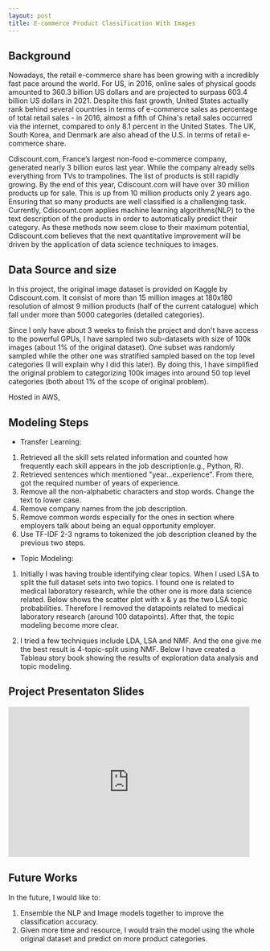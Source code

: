 ```yaml
---
layout: post
title: E-commerce Product Classification With Images
---
```

## Background
Nowadays, the retail e-commerce share has been growing with a incredibly fast pace around the world.
For US, in 2016, online sales of physical goods amounted to 360.3 billion US dollars and are projected to surpass 603.4 billion
US dollars in 2021. Despite this fast growth, United States actually rank behind several countries in terms of e-commerce sales as
percentage of total retail sales - in 2016, almost a fifth of China's retail
sales occurred via the internet, compared to only 8.1 percent in the United
States. The UK, South Korea, and Denmark are also ahead of the U.S. in terms of
retail e-commerce share.

Cdiscount.com, France’s largest non-food e-commerce company,
 generated nearly 3 billion euros last year. While the company already sells everything
from TVs to trampolines. The list of products is still rapidly growing. By the
end of this year, Cdiscount.com will have over 30 million products up for sale.
This is up from 10 million products only 2 years ago. Ensuring that so many
products are well classified is a challenging task. Currently, Cdiscount.com
applies machine learning algorithms(NLP) to the text description of the products in
order to automatically predict their category. As these methods now seem close
to their maximum potential, Cdiscount.com believes that the next quantitative
improvement will be driven by the application of data science techniques to
images.

## Data Source and size

In this project, the original image dataset is provided on Kaggle by
Cdiscount.com. It consist of more than 15 million images at 180x180 resolution
of almost 9 million products (half of the current catalogue) which fall under
more than 5000 categories (detailed categories). 

Since I only have about 3 weeks to finish the project and don't have access to
the powerful GPUs, I have sampled two sub-datasets with size of 100k images (about 1% of the original dataset).
One subset was randomly sampled while the other one was stratified sampled based on the top level categories (I will 
explain why I did this later). By doing this, I have simplified the original
problem to categorizing 100k images into around 50 top level categories (both
about 1% of the scope of original problem).
  
Hosted in AWS, 

## Modeling Steps   

* Transfer Learning:

1. Retrieved all the skill sets related information and counted how frequently each skill appears in the job description(e.g., Python, R).
2. Retrieved sentences which mentioned "year...experience". From there, got the required number of years of experience.
3. Remove all the non-alphabetic characters and stop words. Change the text to lower case. 
3. Remove company names from the job description.
4. Remove common words especially for the ones in section where employers talk about being an equal opportunity employer.
5. Use TF-IDF 2-3 ngrams to tokenized the job description cleaned by the previous two steps.

* Topic Modeling:

1. Initially I was having trouble identifying clear topics. When I used LSA to split the full dataset sets into two topics. I found one is related to medical laboratory research, while the other one is more data science related. Below shows the scatter plot with x & y as the two LSA topic probabilities. Therefore I removed the datapoints related to medical laboratory research (around 100 datapoints). After that, the topic modeling become more clear. 


2. I tried a few techniques include LDA, LSA and NMF. And the one give me the best result is 4-topic-split using NMF. Below I have created a Tableau story book showing the results of exploration data analysis and topic modeling. 
 
## Project Presentaton Slides
<iframe
src="https://docs.google.com/presentation/d/e/2PACX-1vTOdikurq40w-BGsprz3WG3M3OHa9FKh9GlJljHdHeRAYlh8XnTkk7JaGUzTx-KYTDD6UEBkGzOZPAX/embed?start=true&loop=false&delayms=3000"
frameborder="0" width="480" height="299" allowfullscreen="true"
mozallowfullscreen="true" webkitallowfullscreen="true"></iframe>

## Future Works 

In the future, I would like to:
1. Ensemble the NLP and Image models together to improve the classification
   accuracy.
2. Given more time and resource, I would train the model using the whole
   original dataset and predict on more product categories.
